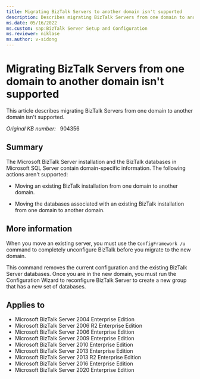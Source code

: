 ```yaml
---
title: Migrating BizTalk Servers to another domain isn't supported
description: Describes migrating BizTalk Servers from one domain to another domain isn't supported.
ms.date: 05/16/2022
ms.custom: sap:BizTalk Server Setup and Configuration
ms.reviewer: niklase
ms.author: v-sidong
---
```


# Migrating BizTalk Servers from one domain to another domain isn't supported

This article describes migrating BizTalk Servers from one domain to another domain isn't supported.

_Original KB number:_ &nbsp; 904356

## Summary

The Microsoft BizTalk Server installation and the BizTalk databases in Microsoft SQL Server contain domain-specific information. The following actions aren't supported:

- Moving an existing BizTalk installation from one domain to another domain.

- Moving the databases associated with an existing BizTalk installation from one domain to another domain.

## More information

When you move an existing server, you must use the `ConfigFramework /u` command to completely unconfigure BizTalk before you migrate to the new domain.

This command removes the current configuration and the existing BizTalk Server databases. Once you are in the new domain, you must run the Configuration Wizard to reconfigure BizTalk Server to create a new group that has a new set of databases.

## Applies to

- Microsoft BizTalk Server 2004 Enterprise Edition
- Microsoft BizTalk Server 2006 R2 Enterprise Edition
- Microsoft BizTalk Server 2006 Enterprise Edition
- Microsoft BizTalk Server 2009 Enterprise Edition
- Microsoft BizTalk Server 2010 Enterprise Edition
- Microsoft BizTalk Server 2013 Enterprise Edition
- Microsoft BizTalk Server 2013 R2 Enterprise Edition
- Microsoft BizTalk Server 2016 Enterprise Edition
- Microsoft BizTalk Server 2020 Enterprise Edition
